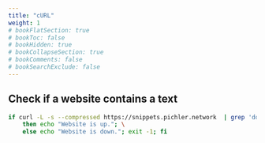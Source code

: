 ```yaml
---
title: "cURL"
weight: 1
# bookFlatSection: true
# bookToc: false
# bookHidden: true
# bookCollapseSection: true
# bookComments: false
# bookSearchExclude: false
---
```

## Check if a website contains a text
``` bash
if curl -L -s --compressed https://snippets.pichler.network  | grep 'docker'; \
    then echo "Website is up."; \
    else echo "Website is down."; exit -1; fi
```